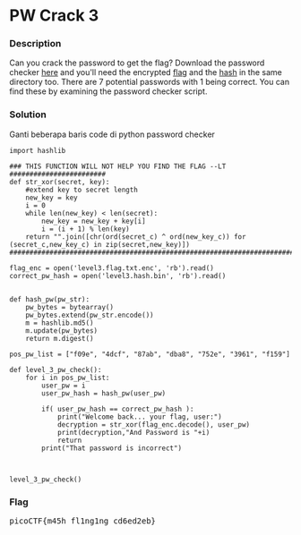 <h1>PW Crack 3</h1>
<h3>Description</h3>
<p>Can you crack the password to get the flag?
Download the password checker <a href='https://artifacts.picoctf.net/c/17/level3.py'>here</a> and you'll need the encrypted <a href='https://artifacts.picoctf.net/c/17/level3.flag.txt.enc'>flag</a> and the <a href='https://artifacts.picoctf.net/c/17/level3.hash.bin'>hash</a> in the same directory too.
There are 7 potential passwords with 1 being correct. You can find these by examining the password checker script.</p>
<h3>Solution</h3>
<p>Ganti beberapa baris code di python password checker</p>

```python3
import hashlib

### THIS FUNCTION WILL NOT HELP YOU FIND THE FLAG --LT ########################
def str_xor(secret, key):
    #extend key to secret length
    new_key = key
    i = 0
    while len(new_key) < len(secret):
        new_key = new_key + key[i]
        i = (i + 1) % len(key)
    return "".join([chr(ord(secret_c) ^ ord(new_key_c)) for (secret_c,new_key_c) in zip(secret,new_key)])
###############################################################################

flag_enc = open('level3.flag.txt.enc', 'rb').read()
correct_pw_hash = open('level3.hash.bin', 'rb').read()


def hash_pw(pw_str):
    pw_bytes = bytearray()
    pw_bytes.extend(pw_str.encode())
    m = hashlib.md5()
    m.update(pw_bytes)
    return m.digest()

pos_pw_list = ["f09e", "4dcf", "87ab", "dba8", "752e", "3961", "f159"]

def level_3_pw_check():
    for i in pos_pw_list:
        user_pw = i
        user_pw_hash = hash_pw(user_pw)
        
        if( user_pw_hash == correct_pw_hash ):
            print("Welcome back... your flag, user:")
            decryption = str_xor(flag_enc.decode(), user_pw)
            print(decryption,"And Password is "+i)
            return
        print("That password is incorrect")



level_3_pw_check()
```
<h3>Flag</h3>
<pre>
picoCTF{m45h_fl1ng1ng_cd6ed2eb}
</pre>
